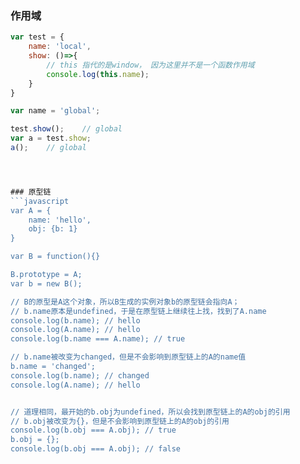 ### 作用域
```javascript
var test = {
	name: 'local',
	show: ()=>{
		// this 指代的是window， 因为这里并不是一个函数作用域
		console.log(this.name);
	}
}

var name = 'global';

test.show();	// global
var a = test.show;
a();	// global




### 原型链
```javascript
var A = {
	name: 'hello',
	obj: {b: 1}
}

var B = function(){}

B.prototype = A;
var b = new B();

// B的原型是A这个对象，所以B生成的实例对象b的原型链会指向A；
// b.name原本是undefined，于是在原型链上继续往上找，找到了A.name
console.log(b.name); // hello
console.log(A.name); // hello
console.log(b.name === A.name); // true

// b.name被改变为changed，但是不会影响到原型链上的A的name值
b.name = 'changed';
console.log(b.name); // changed
console.log(A.name); // hello


// 道理相同，最开始的b.obj为undefined，所以会找到原型链上的A的obj的引用
// b.obj被改变为{}，但是不会影响到原型链上的A的obj的引用
console.log(b.obj === A.obj); // true
b.obj = {};
console.log(b.obj === A.obj); // false
